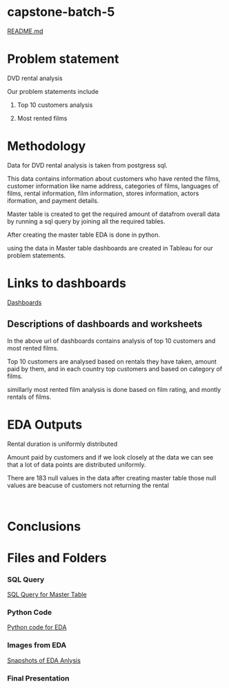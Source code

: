 # capstone-batch-5
[README.md](https://github.com/snethac/capstone-batch-5/files/9703019/README.md)

# Problem statement

DVD rental analysis

Our problem statements include 

1. Top 10 customers analysis

2. Most rented films
# Methodology

Data for DVD rental analysis is taken from postgress sql.

This data contains information about customers who have rented the films, customer information like name address, categories of films, languages of films, rental information, film information, stores information, actors iformation, and payment details.

Master table is created to get the required amount of datafrom overall data by running a sql query by joining all the required tables.

After creating the master table EDA is done in python.

using the data in Master table dashboards are created in Tableau for our problem statements.

# Links to dashboards

[Dashboards](https://public.tableau.com/app/profile/snetha.c/viz/capstonestatement2/firstnameandcountoffilm_id?publish=yes "Dasboards")
 
 ## Descriptions of dashboards and worksheets 

 In the above url of dashboards contains analysis of top 10 customers and most rented films.

 Top 10 customers are analysed based on rentals they have taken, amount paid by them,  and in each country top customers and based on category of films.

 simillarly most rented film analysis is done based on film rating, and montly rentals of films.

 # EDA Outputs

 Rental duration is uniformly distributed

 Amount paid by customers and if we look closely at the data we can see that a lot of data points are distributed uniformly.

 There are 183 null values in the data after creating master table those null values are beacuse of customers not returning the rental


​

 # Conclusions

 # Files and Folders

 ### SQL Query
 [SQL Query for Master Table](https://github.com/snethac/capstone-batch-5/blob/master-table/Master%20table.txt "Master Table")

 ### Python Code 

 [Python code for EDA](https://github.com/snethac/capstone-batch-5/blob/EDA-analysis/EDA%20Analysis_Updated.py "EDA analysis")

 ### Images from EDA

 [Snapshots of EDA Anlysis](https://github.com/snethac/capstone-batch-5/tree/EDA-analysis "snapshots")

 ### Final Presentation
